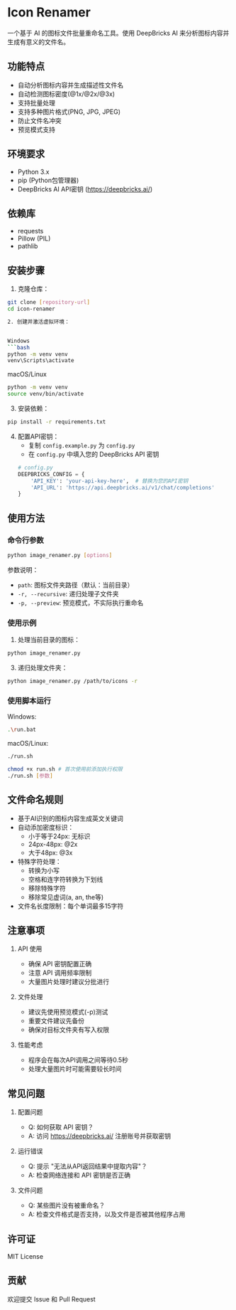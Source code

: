 # Icon Renamer

一个基于 AI 的图标文件批量重命名工具。使用 DeepBricks AI 来分析图标内容并生成有意义的文件名。

## 功能特点

- 自动分析图标内容并生成描述性文件名
- 自动检测图标密度(@1x/@2x/@3x)
- 支持批量处理
- 支持多种图片格式(PNG, JPG, JPEG)
- 防止文件名冲突
- 预览模式支持

## 环境要求

- Python 3.x
- pip (Python包管理器)
- DeepBricks AI API密钥 (https://deepbricks.ai/)

## 依赖库

- requests
- Pillow (PIL)
- pathlib

## 安装步骤

1. 克隆仓库：

```bash
git clone [repository-url]
cd icon-renamer

2. 创建并激活虚拟环境：


Windows
```bash
python -m venv venv
venv\Scripts\activate
```

macOS/Linux
```bash
python -m venv venv
source venv/bin/activate
```

3. 安装依赖：

```bash
pip install -r requirements.txt
```


4. 配置API密钥：
   - 复制 `config.example.py` 为 `config.py`
   - 在 `config.py` 中填入您的 DeepBricks API 密钥
   ```python
   # config.py
   DEEPBRICKS_CONFIG = {
       'API_KEY': 'your-api-key-here',  # 替换为您的API密钥
       'API_URL': 'https://api.deepbricks.ai/v1/chat/completions'
   }
   ```

## 使用方法

### 命令行参数

```bash
python image_renamer.py [options]
```


参数说明：
- `path`: 图标文件夹路径（默认：当前目录）
- `-r, --recursive`: 递归处理子文件夹
- `-p, --preview`: 预览模式，不实际执行重命名

### 使用示例

1. 处理当前目录的图标：

```bash
python image_renamer.py
```


3. 递归处理文件夹：

```bash
python image_renamer.py /path/to/icons -r
```


### 使用脚本运行

Windows:
```bash
.\run.bat
```

macOS/Linux:
```bash
./run.sh
```
```bash
chmod +x run.sh # 首次使用前添加执行权限
./run.sh [参数]
```


## 文件命名规则

- 基于AI识别的图标内容生成英文关键词
- 自动添加密度标识：
  - 小于等于24px: 无标识
  - 24px-48px: @2x
  - 大于48px: @3x
- 特殊字符处理：
  - 转换为小写
  - 空格和连字符转换为下划线
  - 移除特殊字符
  - 移除常见虚词(a, an, the等)
- 文件名长度限制：每个单词最多15字符

## 注意事项

1. API 使用
   - 确保 API 密钥配置正确
   - 注意 API 调用频率限制
   - 大量图片处理时建议分批进行

2. 文件处理
   - 建议先使用预览模式(-p)测试
   - 重要文件建议先备份
   - 确保对目标文件夹有写入权限

3. 性能考虑
   - 程序会在每次API调用之间等待0.5秒
   - 处理大量图片时可能需要较长时间

## 常见问题

1. 配置问题
   - Q: 如何获取 API 密钥？
   - A: 访问 https://deepbricks.ai/ 注册账号并获取密钥

2. 运行错误
   - Q: 提示 "无法从API返回结果中提取内容"？
   - A: 检查网络连接和 API 密钥是否正确

3. 文件问题
   - Q: 某些图片没有被重命名？
   - A: 检查文件格式是否支持，以及文件是否被其他程序占用

## 许可证

MIT License

## 贡献

欢迎提交 Issue 和 Pull Request